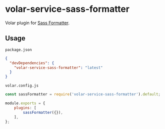 # volar-service-sass-formatter

Volar plugin for [Sass Formatter](https://sass-formatter.syler.de/).

## Usage

`package.json`

```json
{
  "devDependencies": {
    "volar-service-sass-formatter": "latest"
  }
}
```

`volar.config.js`

```js
const sassFormatter = require('volar-service-sass-formatter').default;

module.exports = {
	plugins: [
		sassFormatter({}),
	],
};
```
